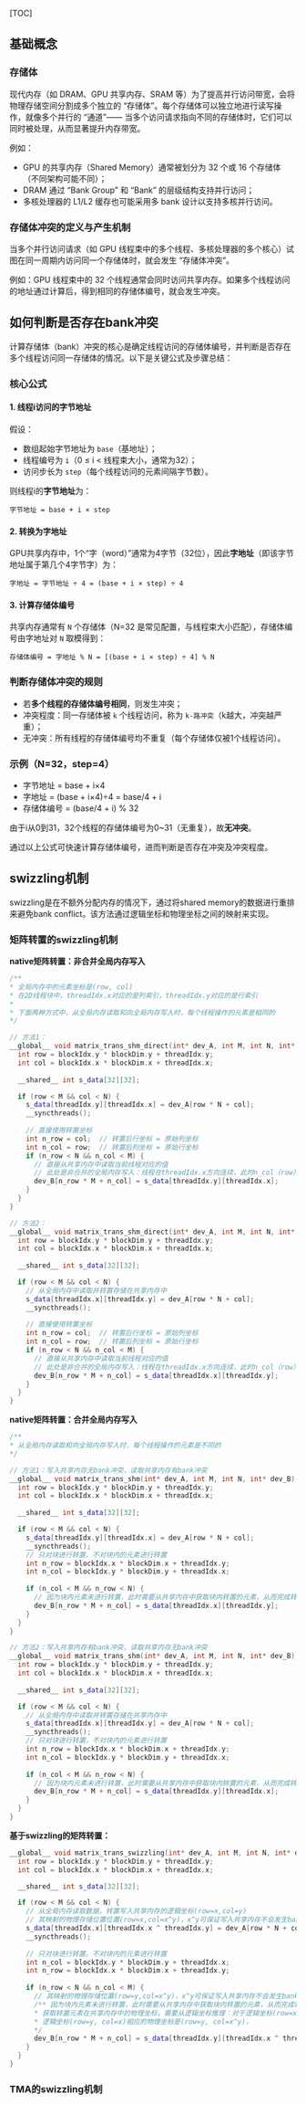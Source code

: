 [TOC]



## 基础概念

### 存储体

现代内存（如 DRAM、GPU 共享内存、SRAM 等）为了提高并行访问带宽，会将物理存储空间分割成多个独立的 “存储体”。每个存储体可以独立地进行读写操作，就像多个并行的 “通道”—— 当多个访问请求指向不同的存储体时，它们可以同时被处理，从而显著提升内存带宽。

例如：

- GPU 的共享内存（Shared Memory）通常被划分为 32 个或 16 个存储体（不同架构可能不同）；
- DRAM 通过 “Bank Group” 和 “Bank” 的层级结构支持并行访问；
- 多核处理器的 L1/L2 缓存也可能采用多 bank 设计以支持多核并行访问。

### 存储体冲突的定义与产生机制

当多个并行访问请求（如 GPU 线程束中的多个线程、多核处理器的多个核心）试图在同一周期内访问同一个存储体时，就会发生 “存储体冲突”。

例如：GPU 线程束中的 32 个线程通常会同时访问共享内存。如果多个线程访问的地址通过计算后，得到相同的存储体编号，就会发生冲突。

## 如何判断是否存在bank冲突

计算存储体（bank）冲突的核心是确定线程访问的存储体编号，并判断是否存在多个线程访问同一存储体的情况。以下是关键公式及步骤总结：


### 核心公式
#### 1. 线程i访问的字节地址
假设：
- 数组起始字节地址为 `base`（基地址）；
- 线程编号为 `i`（0 ≤ i < 线程束大小，通常为32）；
- 访问步长为 `step`（每个线程访问的元素间隔字节数）。

则线程i的**字节地址**为：  
```
字节地址 = base + i × step
```


#### 2. 转换为字地址
GPU共享内存中，1个“字（word）”通常为4字节（32位），因此**字地址**（即该字节地址属于第几个4字节字）为：  
```
字地址 = 字节地址 ÷ 4 = (base + i × step) ÷ 4
```


#### 3. 计算存储体编号
共享内存通常有 `N` 个存储体（N=32 是常见配置，与线程束大小匹配），存储体编号由字地址对 `N` 取模得到：  
```
存储体编号 = 字地址 % N = [(base + i × step) ÷ 4] % N
```


### 判断存储体冲突的规则
- 若**多个线程的存储体编号相同**，则发生冲突；
- 冲突程度：同一存储体被 `k` 个线程访问，称为 `k-路冲突`（k越大，冲突越严重）；
- 无冲突：所有线程的存储体编号均不重复（每个存储体仅被1个线程访问）。


### 示例（N=32，step=4）
- 字节地址 = base + i×4  
- 字地址 = (base + i×4)÷4 = base/4 + i  
- 存储体编号 = (base/4 + i) % 32  

由于i从0到31，32个线程的存储体编号为0~31（无重复），故**无冲突**。


通过以上公式可快速计算存储体编号，进而判断是否存在冲突及冲突程度。

## swizzling机制

swizzling是在不额外分配内存的情况下，通过将shared memory的数据进行重排来避免bank conflict。该方法通过逻辑坐标和物理坐标之间的映射来实现。

### 矩阵转置的swizzling机制

**native矩阵转置：非合并全局内存写入**

```cpp
/**
* 全局内存中的元素坐标是(row, col)
* 在2D线程块中，threadIdx.x对应的是列索引，threadIdx.y对应的是行索引
* 
* 下面两种方式中，从全局内存读取和向全局内存写入时，每个线程操作的元素是相同的
*/

// 方法1：
__global__ void matrix_trans_shm_direct(int* dev_A, int M, int N, int* dev_B) {
  int row = blockIdx.y * blockDim.y + threadIdx.y;
  int col = blockIdx.x * blockDim.x + threadIdx.x;
  
  __shared__ int s_data[32][32];

  if (row < M && col < N) {
    s_data[threadIdx.y][threadIdx.x] = dev_A[row * N + col];
    __syncthreads();
    
    // 直接使用转置坐标
    int n_row = col;  // 转置后行坐标 = 原始列坐标
    int n_col = row;  // 转置后列坐标 = 原始行坐标
    if (n_row < N && n_col < M) {
      // 直接从共享内存中读取当前线程对应的值
      // 此处是非合并的全局内存写入：线程在threadIdx.x方向连续，此时n_col（row）不变，n_row（col）递增，因此dev_B[n_row * M + n_col]写入的全局内存地址间隔为M*sizeof(int)
      dev_B[n_row * M + n_col] = s_data[threadIdx.y][threadIdx.x];
    }
  }
}

// 方法2：
__global__ void matrix_trans_shm_direct(int* dev_A, int M, int N, int* dev_B) {
  int row = blockIdx.y * blockDim.y + threadIdx.y;
  int col = blockIdx.x * blockDim.x + threadIdx.x;
  
  __shared__ int s_data[32][32];

  if (row < M && col < N) {
    // 从全局内存中读取并转置存储在共享内存中
    s_data[threadIdx.x][threadIdx.y] = dev_A[row * N + col];
    __syncthreads();
    
    // 直接使用转置坐标
    int n_row = col;  // 转置后行坐标 = 原始列坐标
    int n_col = row;  // 转置后列坐标 = 原始行坐标
    if (n_row < N && n_col < M) {
      // 直接从共享内存中读取当前线程对应的值
      // 此处是非合并的全局内存写入：线程在threadIdx.x方向连续，此时n_col（row）不变，n_row（col）递增，因此dev_B[n_row * M + n_col]写入的全局内存地址间隔为M*sizeof(int)
      dev_B[n_row * M + n_col] = s_data[threadIdx.x][threadIdx.y];
    }
  }
}
```

**native矩阵转置：合并全局内存写入**

```cpp
/** 
* 从全局内存读取和向全局内存写入时，每个线程操作的元素是不同的
*/

// 方法1：写入共享内存无bank冲突，读取共享内存有bank冲突
__global__ void matrix_trans_shm(int* dev_A, int M, int N, int* dev_B) {
  int row = blockIdx.y * blockDim.y + threadIdx.y;
  int col = blockIdx.x * blockDim.x + threadIdx.x;
  
  __shared__ int s_data[32][32];

  if (row < M && col < N) {
    s_data[threadIdx.y][threadIdx.x] = dev_A[row * N + col];
    __syncthreads();
    // 只对块进行转置，不对块内的元素进行转置
    int n_row = blockIdx.x * blockDim.x + threadIdx.y;
    int n_col = blockIdx.y * blockDim.y + threadIdx.x;
      
    if (n_col < M && n_row < N) {
      // 因为块内元素未进行转置，此时需要从共享内存中获取块内转置的元素，从而完成转置
      dev_B[n_row * M + n_col] = s_data[threadIdx.x][threadIdx.y];
    }
  }
}

// 方法2：写入共享内存有bank冲突，读取共享内存无bank冲突
__global__ void matrix_trans_shm(int* dev_A, int M, int N, int* dev_B) {
  int row = blockIdx.y * blockDim.y + threadIdx.y;
  int col = blockIdx.x * blockDim.x + threadIdx.x;
  
  __shared__ int s_data[32][32];

  if (row < M && col < N) {
    // 从全局内存中读取并转置存储在共享内存中
    s_data[threadIdx.x][threadIdx.y] = dev_A[row * N + col];
    __syncthreads();
    // 只对块进行转置，不对块内的元素进行转置
    int n_row = blockIdx.x * blockDim.x + threadIdx.y;
    int n_col = blockIdx.y * blockDim.y + threadIdx.x;
      
    if (n_col < M && n_row < N) {
      // 因为块内元素未进行转置，此时需要从共享内存中获取块内转置的元素，从而完成转置
      dev_B[n_row * M + n_col] = s_data[threadIdx.y][threadIdx.x];
    }
  }
}
```

**基于swizzling的矩阵转置：**

```cpp
__global__ void matrix_trans_swizzling(int* dev_A, int M, int N, int* dev_B) {
  int row = blockIdx.y * blockDim.y + threadIdx.y;
  int col = blockIdx.x * blockDim.x + threadIdx.x;

  __shared__ int s_data[32][32];

  if (row < M && col < N) {
    // 从全局内存读取数据，转置写入共享内存的逻辑坐标(row=x,col=y)
    // 其映射的物理存储位置位置(row=x,col=x^y)，x^y可保证写入共享内存不会发生bank冲突
    s_data[threadIdx.x][threadIdx.x ^ threadIdx.y] = dev_A[row * N + col];
    __syncthreads();
     
    // 只对块进行转置，不对块内的元素进行转置
    int n_col = blockIdx.y * blockDim.y + threadIdx.x;
    int n_row = blockIdx.x * blockDim.x + threadIdx.y;
      
    if (n_row < N && n_col < M) {
      // 其映射的物理存储位置(row=y,col=x^y)，x^y可保证写入共享内存不会发生bank冲突
      /** 因为块内元素未进行转置，此时需要从共享内存中获取块内转置的元素，从而完成转置，那么如何获取转置元素在共享内存中的物理坐标？
      * 获取转置元素在共享内存中的物理坐标，需要从逻辑坐标推理：对于逻辑坐标(row=x,col=y)，其转置的逻辑坐标是(row=y, col=x)
      * 逻辑坐标(row=y, col=x)相应的物理坐标是(row=y, col=x^y)，
      */
      dev_B[n_row * M + n_col] = s_data[threadIdx.y][threadIdx.x ^ threadIdx.y];
    }
  }
}
```

### TMA的swizzling机制





